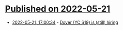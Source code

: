 # [Published on 2022-05-21](index.md)

* [2022-05-21, 17:00:34](https://news.ycombinator.com/item?id=31459590) - [Dover (YC S19) is (still) hiring](https://www.dover.com/open-roles/software-engineer)
